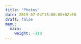 ```yaml
---
title: "Photos"
date: 2019-07-04T18:00:00+02:00
draft: false
menu:
  main:
    weight: -110
---
```

